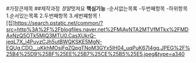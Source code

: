 #가장큰제목
##제작과정
*정말*멋져요
**핵심기능**
-순서없는목록
-두번째항목
-하위항목
1.순서있는목록
2.두번째항목
3.세번쨰항목
![집]https://search.pstatic.net/common/?src=http%3A%2F%2Fblogfiles.naver.net%2FMjAyNTA2MTVfMTkx%2FMDAxNzQ5OTk5MjQ3MTU0.CasXUkrQ-jeqL7X_i4PuyzCJh5utBWQKSKE5MgN-EQUg.CDO__uKkhMOsjFqZQpgTNoM3GYx5lH04_uqPuK67I4gg.JPEG%2F%25B4%25D9%25BF%25EE%25B7%25CE%25B5%25E5.jpeg&type=a340
